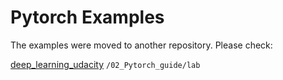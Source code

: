 # Pytorch Examples

The examples were moved to another repository. Please check:

[deep_learning_udacity](https://github.com/mxagar/deep_learning_udacity) `/02_Pytorch_guide/lab`
